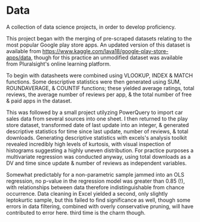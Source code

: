 # Data

A collection of data science projects, in order to develop proficiency.

This project began with the merging of pre-scraped datasets relating to the most popular Google play store apps. An updated version of this dataset is available from https://www.kaggle.com/lava18/google-play-store-apps/data, though for this practice an unmodified dataset was available from Pluralsight's online learning platform.        

To begin with datasheets were combined using VLOOKUP, INDEX & MATCH functions. Some descriptive statistics were then generated using   SUM, ROUNDAVERAGE, & COUNTIF functions; these yielded average ratings, total reviews, the average number of reviews per app, & the total number of free & paid apps in the dataset. 

This was followed by a small project utilyzing PowerQuery to import car sales data from several sources into one sheet. I then returned to the play store dataset, transformed date of last update into an integer, & generated descriptive statistics for time since last update, number of reviews, & total downloads. Generating descriptive statistics with excels's analysis toolkit revealed incredibly high levels of kurtosis, with visual inspection of histograms suggesting a highly uneven distribution. For practice purposes a multivariate regression was conducted anyway, using total downloads as a DV and time since update & number of reviews as independent variables.  

Somewhat predictably for a non-parametric sample jammed into an OLS regression, no p-value in the regression model was greater than 0.85 (!), with relationships between data therefore indistinguishable from chance occurrence. Data cleaning in Excel yielded a second, only slightly leptokurtic sample, but this failed to find significance as well, though some errors in data filtering, combined with overly conservative pruning, will have contributed to error here. third time is the charm though. 





